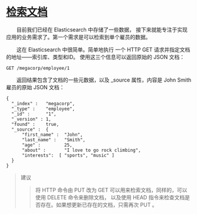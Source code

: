 # [检索文档](07_retrieving_a_document.md)
&emsp;&emsp;目前我们已经在 Elasticsearch 中存储了一些数据， 接下来就能专注于实现应用的业务需求了。第一个需求是可以检索到单个雇员的数据。

&emsp;&emsp;这在 Elasticsearch 中很简单。简单地执行 一个 HTTP GET 请求并指定文档的地址——索引库、类型和ID。 使用这三个信息可以返回原始的 JSON 文档：

```$xslt
GET /megacorp/employee/1
```

&emsp;&emsp;返回结果包含了文档的一些元数据，以及 _source 属性，内容是 John Smith 雇员的原始 JSON 文档：
```$xslt
{
  "_index" :   "megacorp",
  "_type" :    "employee",
  "_id" :      "1",
  "_version" : 1,
  "found" :    true,
  "_source" :  {
      "first_name" :  "John",
      "last_name" :   "Smith",
      "age" :         25,
      "about" :       "I love to go rock climbing",
      "interests":  [ "sports", "music" ]
  }
}
```
> 建议
>> 将 HTTP 命令由 PUT 改为 GET 可以用来检索文档，同样的，可以使用 DELETE 命令来删除文档，
>以及使用 HEAD 指令来检查文档是否存在。如果想更新已存在的文档，只需再次 PUT 。